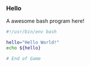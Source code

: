
### Hello

A awesome bash program here!

```bash
#!/usr/bin/env bash

hello="Hello World!"
echo ${hello}

# End of Game
```
